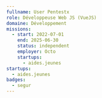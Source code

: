 ```yaml
---
fullname: User Pentestx
role: Développeuse Web JS (VueJS)
domaine: Développement
missions:
  - start: 2022-07-01
    end: 2025-06-30
    status: independent
    employer: Octo
    startups:
      - aides.jeunes
startups:
  - aides.jeunes
badges:
  - segur
---
```


